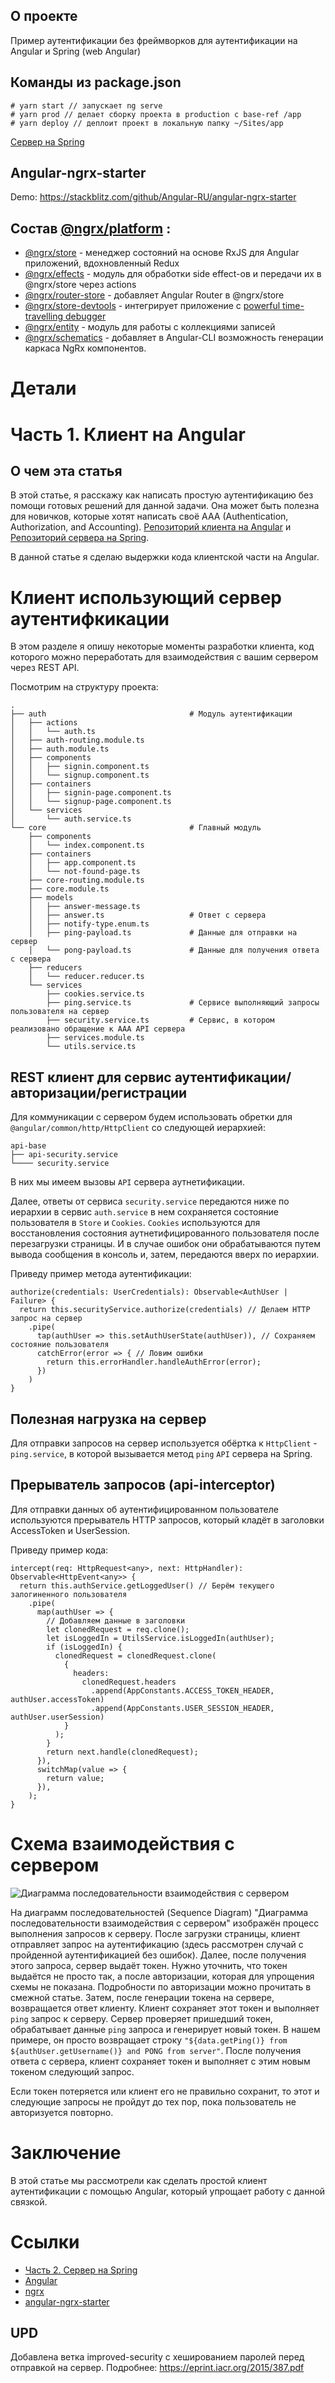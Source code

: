 ## О проекте

Пример аутентификации без фреймворков для аутентификации на Angular и Spring (web Angular)

## Команды из package.json

```
# yarn start // запускает ng serve
# yarn prod // делает сборку проекта в production с base-ref /app
# yarn deploy // деплоит проект в локальную папку ~/Sites/app
```

[Сервер на Spring](https://github.com/lynx-r/angular-spring-authentication-server-spring)

## Angular-ngrx-starter

Demo: https://stackblitz.com/github/Angular-RU/angular-ngrx-starter

## Состав [@ngrx/platform](https://github.com/ngrx/platform) :

* [@ngrx/store](https://github.com/ngrx/platform/tree/master/docs/store/README.md) - менеджер состояний на основе RxJS для Angular приложений, вдохновленный Redux
* [@ngrx/effects](https://github.com/ngrx/platform/tree/master/docs/effects/README.md) - модуль для обработки side effect-ов и передачи их в @ngrx/store через actions
* [@ngrx/router-store](https://github.com/ngrx/platform/tree/master/docs/router-store/README.md) - добавляет Angular Router в @ngrx/store
* [@ngrx/store-devtools](https://github.com/ngrx/platform/tree/master/docs/store-devtools/README.md) - интегрирует приложение с 
  [powerful time-travelling debugger](https://chrome.google.com/webstore/detail/redux-devtools/lmhkpmbekcpmknklioeibfkpmmfibljd?hl=en)
* [@ngrx/entity](https://github.com/ngrx/platform/tree/master/docs/entity/README.md) - модуль для работы с коллекциями записей
* [@ngrx/schematics](https://github.com/ngrx/platform/tree/master/docs/schematics/README.md) - добавляет в Angular-CLI возможность генерации каркаса NgRx компонентов.


# Детали
# Часть 1. Клиент на Angular

## О чем эта статья

В этой статье, я расскажу как написать простую аутентификацию без помощи готовых решений для данной задачи. Она может быть полезна для новичков, которые хотят написать своё AAA (Authentication, Authorization, and Accounting). [Репозиторий клиента на Angular](https://github.com/lynx-r/angular-spring-authentication-web-angular) и [Репозиторий сервера на Spring](https://github.com/lynx-r/angular-spring-authentication-server-spring).

В данной статье я сделаю выдержки кода клиентской части на Angular.

<cut/>

# Клиент использующий сервер аутентифкикации

В этом разделе я опишу некоторые моменты разработки клиента, код которого можно переработать для взаимодействия с вашим сервером через REST API.

Посмотрим на структуру проекта:

    .
    ├── auth                                # Модуль аутентификации
    │   ├── actions
    │   │   └── auth.ts
    │   ├── auth-routing.module.ts
    │   ├── auth.module.ts
    │   ├── components
    │   │   ├── signin.component.ts
    │   │   └── signup.component.ts
    │   ├── containers
    │   │   ├── signin-page.component.ts
    │   │   └── signup-page.component.ts
    │   └── services
    │       └── auth.service.ts
    └── core                                # Главный модуль
        ├── components
        │   └── index.component.ts
        ├── containers
        │   ├── app.component.ts
        │   └── not-found-page.ts
        ├── core-routing.module.ts
        ├── core.module.ts
        ├── models
        │   ├── answer-message.ts
        │   ├── answer.ts                   # Ответ с сервера
        │   ├── notify-type.enum.ts
        │   ├── ping-payload.ts             # Данные для отправки на сервер
        │   └── pong-payload.ts             # Данные для получения ответа с сервера
        ├── reducers
        │   └── reducer.reducer.ts
        └── services
            ├── cookies.service.ts
            ├── ping.service.ts             # Сервисе выполняющий запросы пользователя на сервер
            ├── security.service.ts         # Сервис, в котором реализовано обращение к ААА API сервера
            ├── services.module.ts
            └── utils.service.ts
    
  ## REST клиент для сервис аутентификации/авторизации/регистрации

Для коммуникации с сервером будем использовать обретки для `@angular/common/http/HttpClient` со следующей иерархией:

    api-base
    ├── api-security.service
    └──── security.service 

В них мы имеем вызовы `API` сервера аутнетификации.

Далее, ответы от сервиса `security.service` передаются ниже по иерархии в сервис `auth.service` в нем сохраняется состояние пользователя в `Store` и `Cookies`. `Cookies` используются для восстановления состояния аутнетифицированного пользователя после перезагрузки страницы. И в случае ошибок они обрабатываются путем вывода сообщения в консоль и, затем, передаются вверх по иерархии.

Приведу пример метода аутентификации:

```
authorize(credentials: UserCredentials): Observable<AuthUser | Failure> {
  return this.securityService.authorize(credentials) // Делаем HTTP запрос на сервер
    .pipe(
      tap(authUser => this.setAuthUserState(authUser)), // Сохраняем состояние пользователя
      catchError(error => { // Ловим ошибки
        return this.errorHandler.handleAuthError(error);
      })
    )
}
```

## Полезная нагрузка на сервер

Для отправки запросов на сервер используется обёртка к `HttpClient` - `ping.service`, в которой вызывается метод `ping` `API` сервера на Spring.

## Прерыватель запросов (api-interceptor)

Для отправки данных об аутентифицированном пользователе используются прерыватель HTTP запросов, который кладёт в заголовки AccessToken и UserSession.

Приведу пример кода:

```
intercept(req: HttpRequest<any>, next: HttpHandler): Observable<HttpEvent<any>> {
  return this.authService.getLoggedUser() // Берём текущего залогиненного пользователя
    .pipe(
      map(authUser => {
        // Добавляем данные в заголовки
        let clonedRequest = req.clone();
        let isLoggedIn = UtilsService.isLoggedIn(authUser);
        if (isLoggedIn) {
          clonedRequest = clonedRequest.clone(
            {
              headers:
                clonedRequest.headers
                  .append(AppConstants.ACCESS_TOKEN_HEADER, authUser.accessToken)
                  .append(AppConstants.USER_SESSION_HEADER, authUser.userSession)
            }
          );
        }
        return next.handle(clonedRequest);
      }),
      switchMap(value => {
        return value;
      }),
    );
}
```

# Схема взаимодействия с сервером

![Диаграмма последовательности взаимодействия с сервером](https://raw.githubusercontent.com/lynx-r/angular-spring-authentication-web-angular/master/sequence-diagram.png)

На диаграмм последовательностей (Sequence Diagram) "Диаграмма последовательности взаимодействия с сервером" изображён процесс выполнения запросов к серверу. После загрузки страницы, клиент отправляет запрос на аутентификацию (здесь рассмотрен случай с пройденной аутентификацией без ошибок). Далее, после получения этого запроса, сервер выдаёт токен. Нужно уточнить, что токен выдаётся не просто так, а после авторизации, которая для упрощения схемы не показана. Подробности по авторизации можно прочитать в смежной статье. Затем, после генерации токена на сервере, возвращается ответ клиенту. Клиент сохраняет этот токен и выполняет `ping` запрос к серверу. Сервер проверяет пришедший токен, обрабатывает данные `ping` запроса и генерирует новый токен. В нашем примере, он просто возвращает строку `"${data.getPing()} from ${authUser.getUsername()} and PONG from server"`. После получения ответа с сервера, клиент сохраняет токен и выполняет с этим новым токеном следующий запрос.

Если токен потеряется или клиент его не правильно сохранит, то этот и следующие запросы не пройдут до тех пор, пока пользователь не авторизуется повторно.

# Заключение

В этой статье мы рассмотрели как сделать простой клиент аутентификации с помощью Angular, который упрощает работу с данной связкой.

# Ссылки

* [Часть 2. Сервер на Spring](https://habr.com/post/354862/)
* [Angular](https://angular.io/)
* [ngrx](https://ngrx.github.io/)
* [angular-ngrx-starter](https://github.com/Angular-RU/angular-ngrx-starter)

## UPD

Добавлена ветка improved-security с хешированием паролей перед отправкой на сервер.
Подробнее: https://eprint.iacr.org/2015/387.pdf
